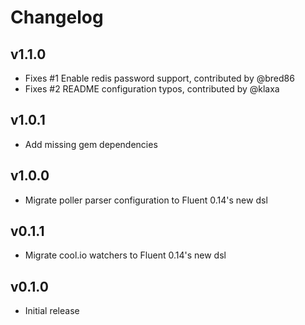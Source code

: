 # Changelog

v1.1.0
------
* Fixes #1 Enable redis password support, contributed by @bred86
* Fixes #2 README configuration typos, contributed by @klaxa

v1.0.1
------
* Add missing gem dependencies

v1.0.0
------
* Migrate poller parser configuration to Fluent 0.14's new dsl

v0.1.1
------
* Migrate cool.io watchers to Fluent 0.14's new dsl

v0.1.0
------
* Initial release
